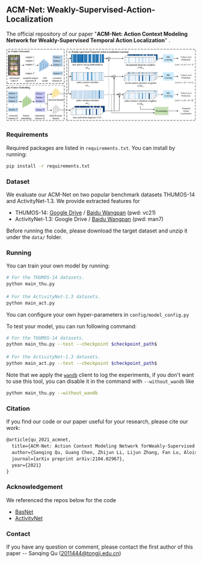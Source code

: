 ## ACM-Net: Weakly-Supervised-Action-Localization
The  official repository of our paper "**ACM-Net: Action Context Modeling Network for Weakly-Supervised Temporal Action Localization**" .

![](./figs/framework.png)

### Requirements

Required packages are listed in `requirements.txt`. You can install by running:

```bash
pip install -r requirements.txt
```

### Dataset

We evaluate our ACM-Net on two popular benchmark datasets THUMOS-14 and ActivityNet-1.3. We provide extracted features for

- THUMOS-14: [Google Drive](https://drive.google.com/drive/folders/1C4YG01X9IIT1a568wMM8fgm4k4xTC2EQ?usp=sharing) /  [Baidu Wangpan](https://pan.baidu.com/s/1rt8szoDspzJ5SjpcjccFXg) (pwd: vc21)
- ActivityNet-1.3: Google Drive /  [Baidu Wangpan](https://pan.baidu.com/s/1FB4vb8JSBkKqCGD_bqCtYg) (pwd: man7)

Before running the code, please download the target dataset and unzip it under the `data/` folder.

### Running

You can train your own model by running:

```bash
# For the THUMOS-14 datasets.
python main_thu.py

# For the ActivityNet-1.3 datasets.
python main_act.py
```

You can configure your own hyper-parameters in `config/model_config.py` 

To test your model, you can run following command:

```bash
# For the THUMOS-14 datasets.
python main_thu.py --test --checkpoint $checkpoint_path$

# For the ActivityNet-1.3 datasets.
python main_act.py --test --checkpoint $checkpoint_path$
```

Note that we apply the [`wandb`](https://github.com/wandb/client) client to log the experiments, if you don't want to use this tool, you can disable it in the command with   `--without_wandb` like 

```bash
python main_thu.py --without_wandb
```

### Citation

If you find our code or our paper useful for your research, please cite our work:

```latex
@article{qu_2021_acmnet,
  title={ACM-Net: Action Context Modeling Network forWeakly-Supervised Temporal Action Localization},
  author={Sanqing Qu, Guang Chen, Zhijun Li, Lijun Zhang, Fan Lu, Alois Knoll},
  journal={arXiv preprint arXiv:2104.02967},
  year={2021}
}
```

### Acknowledgement

We referenced the repos below for the code

- [BasNet](https://github.com/Pilhyeon/BaSNet-pytorch)
- [ActivityNet](https://github.com/activitynet/ActivityNet)

### Contact

If you have any question or comment, please contact the first author of this paper -- Sanqing Qu (2011444@tongji.edu.cn)